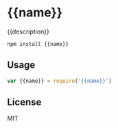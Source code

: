 # {{name}}

{{description}}

```
npm install {{name}}
```

## Usage

``` js
var {{name}} = require('{{name}}')
```

## License

MIT
